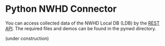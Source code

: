 # Python NWHD Connector

You can access collected data of the NWHD Local DB (LDB) by the [REST API](rest_api.md). The required files and demos can be found in the pynwd directory. 

(under construction)
